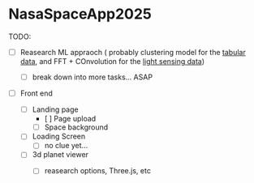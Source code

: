 # NasaSpaceApp2025

TODO:

- [ ] Reasearch ML appraoch ( probably clustering model for the [tabular data](https://exoplanetarchive.ipac.caltech.edu/cgi-bin/TblView/nph-tblView?app=ExoTbls&config=cumulative), and FFT + COnvolution for the [light sensing data](https://iopscience.iop.org/article/10.3847/1538-3881/aa9e09#ajaa9e09s3))

    - [ ] break down into more tasks... ASAP


- [ ] Front end 

    - [ ] Landing page 
        - [ ] Page upload
        - [ ] Space background
    - [ ]  Loading Screen 
        - [ ] no clue yet...
    - [ ] 3d planet viewer
        - [ ] reasearch options, Three.js, etc 

